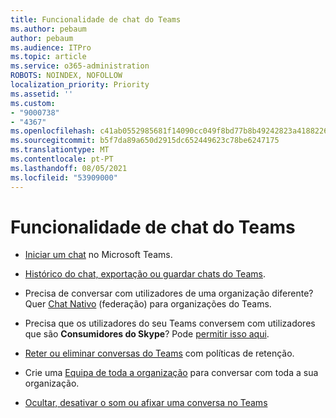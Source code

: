```yaml
---
title: Funcionalidade de chat do Teams
ms.author: pebaum
author: pebaum
ms.audience: ITPro
ms.topic: article
ms.service: o365-administration
ROBOTS: NOINDEX, NOFOLLOW
localization_priority: Priority
ms.assetid: ''
ms.custom:
- "9000738"
- "4367"
ms.openlocfilehash: c41ab0552985681f14090cc049f8bd77b8b49242823a418822674cd21dea0f77
ms.sourcegitcommit: b5f7da89a650d2915dc652449623c78be6247175
ms.translationtype: MT
ms.contentlocale: pt-PT
ms.lasthandoff: 08/05/2021
ms.locfileid: "53909000"
---
```

# <a name="teams-chat-functionality"></a>Funcionalidade de chat do Teams

- [Iniciar um chat](https://support.office.com/article/start-a-chat-in-teams-0c71b32b-c050-4930-a887-5afbe742b3d8) no Microsoft Teams.

- [Histórico do chat, exportação ou guardar chats do Teams](https://docs.microsoft.com/alchemyinsights/chat-history-in-microsoft-teams).

- Precisa de conversar com utilizadores de uma organização diferente? Quer [Chat Nativo](https://docs.microsoft.com/microsoftteams/native-chat-for-external-users) (federação) para organizações do Teams.

- Precisa que os utilizadores do seu Teams conversem com utilizadores que são **Consumidores do Skype**? Pode [permitir isso aqui](https://docs.microsoft.com/microsoftteams/manage-external-access#step-1---enable-your-organization-to-communicate-with-another-teams-organization). 

- [Reter ou eliminar conversas do Teams](https://docs.microsoft.com/microsoftteams/retention-policies) com políticas de retenção.

- Crie uma [Equipa de toda a organização](https://docs.microsoft.com/microsoftteams/create-an-org-wide-team) para conversar com toda a sua organização.

- [Ocultar, desativar o som ou afixar uma conversa no Teams](https://support.office.com/article/hide-mute-or-pin-a-chat-in-teams-9aee02ef-713d-495b-8a73-9762d8e4b066)
